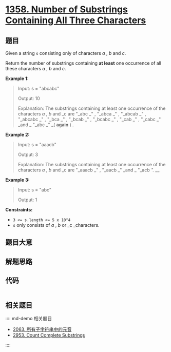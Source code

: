 # [1358. Number of Substrings Containing All Three Characters](https://leetcode.com/problems/number-of-substrings-containing-all-three-characters/)

## 题目

Given a string `s` consisting only of characters _a_ , _b_ and _c_.

Return the number of substrings containing **at least**  one occurrence of all
these characters _a_ , _b_ and _c_.



**Example 1:**

> Input: s = "abcabc"
> 
> Output: 10
> 
> Explanation: The substrings containing at least one occurrence of the characters  _a_ ,  _b_  and  _c are "_abc _" , "_abca _" , "_abcab _" , "_abcabc _" , "_bca _" , "_bcab _" , "_bcabc _" , "_cab _" , "_cabc _" _and _ "_abc _" _( **again** ) _._

**Example 2:**

> Input: s = "aaacb"
> 
> Output: 3
> 
> Explanation: The substrings containing at least one occurrence of the characters  _a_ ,  _b_  and  _c are "_aaacb _" , "_aacb _" _and _ "_acb _"._ __

**Example 3:**

> Input: s = "abc"
> 
> Output: 1

**Constraints:**

  * `3 <= s.length <= 5 x 10^4`
  * `s` only consists of  _a_ , _b_ or _c  _characters.


## 题目大意

## 解题思路

## 代码

```javascript

```

## 相关题目

:::: md-demo 相关题目
- [2063. 所有子字符串中的元音](https://leetcode.com/problems/vowels-of-all-substrings)
- [2953. Count Complete Substrings](https://leetcode.com/problems/count-complete-substrings)

::::
